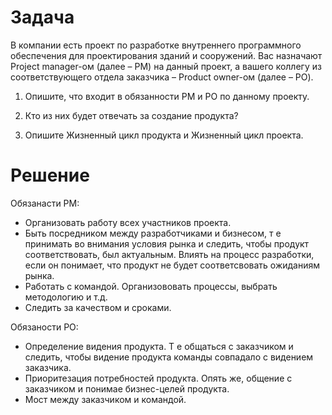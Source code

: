 # Задача
В компании есть проект по разработке внутреннего программного обеспечения для проектирования зданий и сооружений. Вас назначают Project manager-ом (далее – PM) на данный проект, а вашего коллегу из соответствующего отдела заказчика – Product owner-ом (далее – PO).



   1. Опишите, что входит в обязанности PM и PO по данному проекту.

  2. Кто из них будет отвечать за создание продукта?

  3. Опишите Жизненный цикл продукта и Жизненный цикл проекта.


# Решение
Обязанасти PM:

  
  *  Организовать работу всех участников проекта.
  *  Быть посредником между разработчиками и бизнесом, т е принимать во внимания условия рынка и следить, чтобы продукт соответствовать, был актуальным. Влиять на процесс разработки, если он понимает, что продукт не будет соответсвовать ожиданиям рынка.
  *  Работать с командой. Организововать процессы, выбрать методологию и т.д.
  *  Следить за качеством и сроками.

Обязаности PO:

  *  Определение видения продукта. Т е общаться с заказчиком и следить, чтобы видение продукта команды совпадало с видением заказчика.
  *  Приоритезация потребностей продукта. Опять же, общение с заказчиком и понимае бизнес-целей продукта.
  *  Мост между заказчиком и командой.

